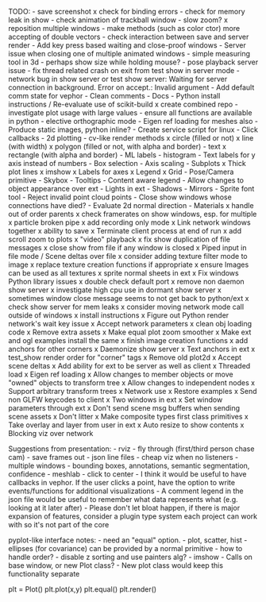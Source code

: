 TODO:
	- save screenshot
	x check for binding errors
	- check for memory leak in show
	- check animation of trackball window - slow zoom?
	x reposition multiple windows
	- make methods (such as color ctor) more accepting of double vectors
	- check interaction between save and server render
	- Add key press based waiting and close-proof windows
	- Server issue when closing one of multiple animated windows
	- simple measuring tool in 3d - perhaps show size while holding mouse?
	- pose playback server issue
	- fix thread related crash on exit from test show in server mode
	- network bug in show server or test show server:
		Waiting for server connection in background.
		Error on accept.: Invalid argument
	- Add default comm state for vephor
	- Clean comments
	- Docs
	- Python install instructions / Re-evaluate use of scikit-build
	x create combined repo
	- investigate plot usage with large values
	- ensure all functions are available in python
	- elective orthographic mode
	- Eigen ref loading for meshes also
	- Produce static images, python inline?
	- Create service script for linux
	- Click callbacks
	- 2d plotting
		- cv-like render methods
			x circle (filled or not)
			x line (with width)
			x polygon (filled or not, with alpha and border)
			- text
			x rectangle (with alpha and border)
		- ML labels
		- histogram
		- Text labels for y axis instead of numbers
		- Box selection
		- Axis scaling
		- Subplots
		x Thick plot lines
		x imshow
		x Labels for axes
		x Legend
		x Grid
	- Pose/Camera primitive
	- Skybox
	- Tooltips
	- Content aware legend
	- Allow changes to object appearance over ext
	- Lights in ext
	- Shadows
	- Mirrors
	- Sprite font tool
	- Reject invalid point cloud points
	- Close show windows whose connections have died?
	- Evaluate 2d normal direction
	- Materials
	x handle out of order parents
	x check framerates on show windows, esp. for multiple
	x particle broken pipe
	x add recording only mode
	x Link network windows together
	x ability to save
	x Terminate client process at end of run
	x add scroll zoom to plots
	x "video" playback
	x fix show duplication of file messages
	x close show from file if any window is closed
	x Piped input in file mode / Scene deltas over file
	x consider adding texture filter mode to image
	x replace texture creation functions if appropriate
	x ensure Images can be used as all textures
	x sprite normal sheets in ext
	x Fix windows Python library issues
	x double check default port
	x remove non daemon show server
	x investigate high cpu use in dormant show server
	x sometimes window close message seems to not get back to python/ext
	x check show server for mem leaks
	x consider moving network mode call outside of windows
	x install instructions
	x Figure out Python render network's wait key issue
	x Accept network parameters
	x clean obj loading code
	x Remove extra assets
	x Make equal plot zoom smoother
	x Make ext and ogl examples install the same
	x finish image creation functions
	x add anchors for other corners
	x Daemonize show server
	x Text anchors in ext
	x test_show render order for "corner" tags
	x Remove old plot2d
	x Accept scene deltas
	x Add ability for ext to be server as well as client
	x Threaded load
	x Eigen ref loading
	x Allow changes to member objects or move "owned" objects to transform tree
	x Allow changes to independent nodes
	x Support arbitrary transform trees
	x Network use
	x Restore examples
	x Send non GLFW keycodes to client
	x Two windows in ext
	x Set window parameters through ext
	x Don't send scene msg buffers when sending scene assets
	x Don't litter
	x Make composite types first class primitives
	x Take overlay and layer from user in ext
	x Auto resize to show contents
	x Blocking viz over network

Suggestions from presentation:
	- rviz - fly through (first/third person chase cam)
	- save frames out
	- json line files
	- cheap viz when no listeners
	- multiple windows
	- bounding boxes, annotations, semantic segmentation, confidence
	- meshlab - click to center
	- I think it would be useful to have callbacks in vephor. If the user clicks a point, have the option to write events/functions for additional visualizations
	- A comment legend in the json file would be useful to remember what data represents what (e.g. looking at it later after)
	- Please don't let bloat happen, if there is major expansion of features, consider a plugin type system each project can work with so it's not part of the core

pyplot-like interface notes:
	- need an "equal" option.
	- plot, scatter, hist
	- ellipses (for covariance) can be provided by a normal primitive - how to handle order?
	- disable z sorting and use painters alg?
	- imshow
	- Calls on base window, or new Plot class?
		- New plot class would keep this functionality separate

plt = Plot()
plt.plot(x,y)
plt.equal()
plt.render()
